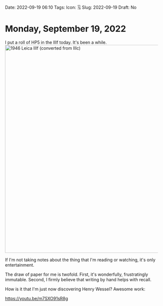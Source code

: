 Date: 2022-09-19 06:10
Tags: 
Icon: 🗓️
Slug: 2022-09-19
Draft: No

# Monday, September 19, 2022

I put a roll of HP5 in the IIIf today. It's been a while.
<a data-flickr-embed="true" href="https://www.flickr.com/photos/jbaty/52370307119/in/dateposted-public/" title="1946 Leica IIIf (converted from IIIc)"><img src="https://live.staticflickr.com/65535/52370307119_b10d858a05_b.jpg" width="1024" height="683" alt="1946 Leica IIIf (converted from IIIc)"></a><script async src="//embedr.flickr.com/assets/client-code.js" charset="utf-8"></script>

If I'm not taking notes about the thing that I'm reading or watching, it's only entertainment.

The draw of paper for me is twofold. First, it's wonderfully, frustratingly immutable. Second, I firmly believe that writing by hand helps with recall.

How is it that I'm just now discovering Henry Wessel? Awesome work:

https://youtu.be/m7SXO91sR8g


